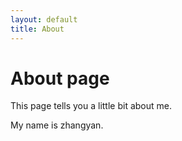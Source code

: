 ```yaml
---
layout: default
title: About
---
```

# About page

This page tells you a little bit about me.

My name is zhangyan.